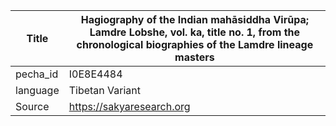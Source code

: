 |Title | Hagiography of the Indian mahāsiddha Virūpa; Lamdre Lobshe, vol. ka, title no. 1, from the chronological biographies of the Lamdre lineage masters 
| --- | --- 
|pecha_id | I0E8E4484
|language | Tibetan Variant
|Source | https://sakyaresearch.org